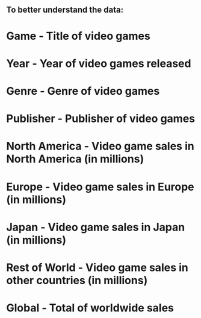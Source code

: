 ## To better understand the data:

# Game - Title of video games
# Year - Year of video games released
# Genre - Genre of video games
# Publisher - Publisher of video games
# North America - Video game sales in North America (in millions)
# Europe - Video game sales in Europe (in millions)
# Japan - Video game sales in Japan (in millions)
# Rest of World - Video game sales in other countries (in millions)
# Global - Total of worldwide sales